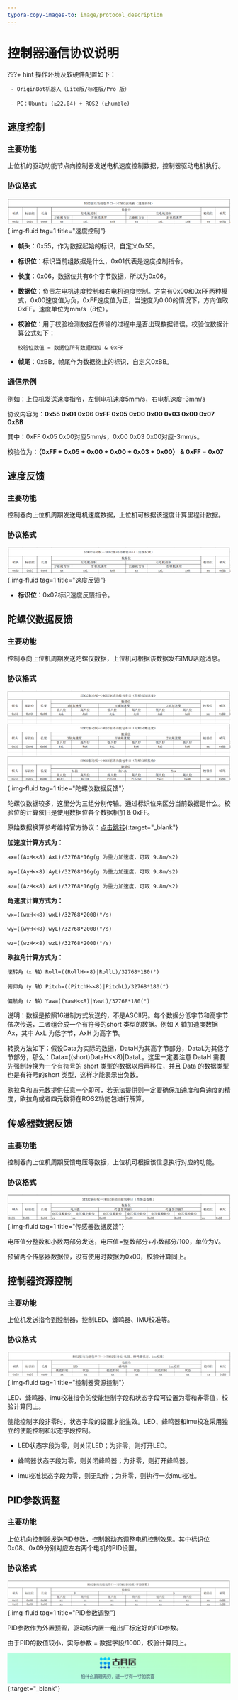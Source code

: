 ```yaml
---
typora-copy-images-to: image/protocol_description
---
```


# **控制器通信协议说明**

???+ hint
    操作环境及软硬件配置如下：
    
     - OriginBot机器人（Lite版/标准版/Pro 版）

     - PC：Ubuntu (≥22.04) + ROS2 (≥humble)





## **速度控制**



### **主要功能**

上位机的驱动功能节点向控制器发送电机速度控制数据，控制器驱动电机执行。



### **协议格式**

![image-20220831170224421](../../assets/img/protocol_description/image-20220831170224421.png){.img-fluid tag=1 title="速度控制"}



- **帧头**：0x55，作为数据起始的标识，自定义0x55。

- **标识位**：标识当前组数据是什么，0x01代表是速度控制指令。

- **长度**：0x06，数据位共有6个字节数据，所以为0x06。

- **数据位**：负责左电机速度控制和右电机速度控制。方向有0x00和0xFF两种模式，0x00速度值为负，0xFF速度值为正，当速度为0.00的情况下，方向值取0xFF。速度单位为mm/s（8位）。

- **校验位**：用于校验检测数据在传输的过程中是否出现数据错误。校验位数据计算公式如下：
  
  ```
  校验位数值 = 数据位所有数据相加 & 0xFF
  ```

- **帧尾**：0xBB，帧尾作为数据终止的标识，自定义0xBB。

### **通信示例**

例如：上位机发送速度指令，左侧电机速度5mm/s，右电机速度-3mm/s

协议内容为：**0x55 0x01 0x06 0xFF 0x05 0x00 0x00 0x03 0x00 0x07 0xBB**

其中：0xFF 0x05 0x00对应5mm/s，0x00 0x03 0x00对应-3mm/s。

校验位为：**（0xFF + 0x05 + 0x00 + 0x00 + 0x03 + 0x00） & 0xFF = 0x07**



## **速度反馈**

### **主要功能**

控制器向上位机周期发送电机速度数据，上位机可根据该速度计算里程计数据。



### **协议格式**

![image-20220831171018549](../../assets/img/protocol_description/image-20220831171018549.png){.img-fluid tag=1 title="速度反馈"}

- **标识位**：0x02标识速度反馈指令。
  
  

## **陀螺仪数据反馈**

### **主要功能**

控制器向上位机周期发送陀螺仪数据，上位机可根据该数据发布IMU话题消息。



### **协议格式**

![image-20220831171357555](../../assets/img/protocol_description/image-20220831171357555.png){.img-fluid tag=1 title="陀螺仪数据反馈"}



陀螺仪数据较多，这里分为三组分别传输。通过标识位来区分当前数据是什么。校验位的计算依旧是使用数据位各个数据相加 & 0xFF。

原始数据换算参考维特官方协议：[点击跳转](https://wit-motion.yuque.com/books/share/29a9c291-ebf5-4f6f-83e3-4093832dce78/locehn){:target="_blank"}



**加速度计算方式为：**

```
ax=((AxH<<8)|AxL)/32768*16g(g 为重力加速度，可取 9.8m/s2) 

ay=((AyH<<8)|AyL)/32768*16g(g 为重力加速度，可取 9.8m/s2)

az=((AzH<<8)|AzL)/32768*16g(g 为重力加速度，可取 9.8m/s2)
```

**角速度计算方式为：**

```
wx=((wxH<<8)|wxL)/32768*2000(°/s) 

wy=((wyH<<8)|wyL)/32768*2000(°/s) 

wz=((wzH<<8)|wzL)/32768*2000(°/s) 
```

**欧拉角计算方式为：**

```
滚转角（x 轴）Roll=((RollH<<8)|RollL)/32768*180(°) 

俯仰角（y 轴）Pitch=((PitchH<<8)|PitchL)/32768*180(°) 

偏航角（z 轴）Yaw=((YawH<<8)|YawL)/32768*180(°)
```



说明：数据是按照16进制方式发送的，不是ASCII码。每个数据分低字节和高字节依次传送，二者组合成一个有符号的short 类型的数据。例如 X 轴加速度数据 Ax，其中 AxL 为低字节，AxH 为高字节。

转换方法如下：假设Data为实际的数据，DataH为其高字节部分，DataL为其低字节部分，那么：Data=((short)DataH<<8)|DataL。这里一定要注意 DataH 需要先强制转换为一个有符号的 short 类型的数据以后再移位，并且 Data 的数据类型也是有符号的short 类型，这样才能表示出负数。 

欧拉角和四元数提供任意一个即可，若无法提供则一定要确保加速度和角速度的精度，欧拉角或者四元数将在ROS2功能包进行解算。



## **传感器数据反馈**

### **主要功能**

控制器向上位机周期反馈电压等数据，上位机可根据该信息执行对应的功能。



### **协议格式**

![image-20220831171837413](../../assets/img/protocol_description/image-20220831171837413.png){.img-fluid tag=1 title="传感器数据反馈"}

电压值分整数和小数两部分发送，电压值=整数部分+小数部分/100，单位为V。

预留两个传感器数据位，没有使用时数据为0x00，校验计算同上。



## **控制器资源控制**

### **主要功能**

上位机发送指令到控制器，控制LED、蜂鸣器、IMU校准等。



### **协议格式**

![image-20220831172001592](../../assets/img/protocol_description/image-20220831172001592.png){.img-fluid tag=1 title="控制器资源控制"}

LED、蜂鸣器、imu校准指令的使能控制字段和状态字段可设置为零和非零值，校验计算同上。

使能控制字段非零时，状态字段的设置才能生效。LED、蜂鸣器和imu校准采用独立的使能控制和状态字段控制。

- LED状态字段为零，则关闭LED；为非零，则打开LED。

- 蜂鸣器状态字段为零，则关闭蜂鸣器；为非零，则打开蜂鸣器。

- imu校准状态字段为零，则无动作；为非零，则执行一次imu校准。
  
  

## **PID参数调整**

### **主要功能**

上位机向控制器发送PID参数，控制器动态调整电机控制效果。其中标识位0x08、0x09分别对应左右两个电机的PID设置。



### **协议格式**

![image-20220831172131388](../../assets/img/protocol_description/image-20220831172131388.png){.img-fluid tag=1 title="PID参数调整"}

PID参数作为外置预留，驱动板内置一组出厂标定好的PID参数。

由于PID的数值较小，实际参数 = 数据字段/1000，校验计算同上。



[![图片1](../../assets/img/footer.png)](https://www.guyuehome.com/){:target="_blank"}
